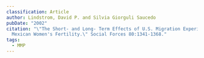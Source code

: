 ```yaml
---
classification: Article
author: Lindstrom, David P. and Silvia Giorguli Saucedo
pubDate: "2002"
citation: "\"The Short- and Long- Term Effects of U.S. Migration Experience on
  Mexican Women's Fertility.\" Social Forces 80:1341-1368."
tags:
  - MMP
---
```

